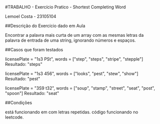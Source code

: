 #TRABALHO - Exercício Pratico - Shortest Completing Word

Lemoel Costa - 23105104

##Descrição do Exercício dado em Aula

Encontrar a palavra mais curta de um array com as mesmas letras da palavra de entrada de uma string, ignorando números e espaços.

##Casos que foram testados

licensePlate = "1s3 PSt", words = ["step", "steps", "stripe", "stepple"] Resultado: "steps"

licensePlate = "1s3 456", words = ["looks", "pest", "stew", "show"] Resultado: "pest"

licensePlate = "3S9 t32", words = ["soup", "stamp", "street", "seat", "post", "spoon"] Resultado: "seat"

##Condições 

está funcionando em com letras repetidas.
código funcionando no leetcode.